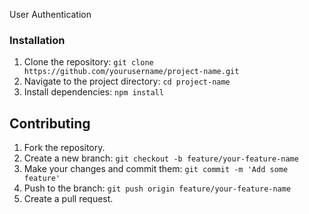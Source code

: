 User Authentication








### Installation

1. Clone the repository: `git clone https://github.com/yourusername/project-name.git`
2. Navigate to the project directory: `cd project-name`
3. Install dependencies: `npm install`




## Contributing

1. Fork the repository.
2. Create a new branch: `git checkout -b feature/your-feature-name`
3. Make your changes and commit them: `git commit -m 'Add some feature'`
4. Push to the branch: `git push origin feature/your-feature-name`
5. Create a pull request.


